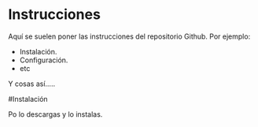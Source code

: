 # Instrucciones

Aquí se suelen poner las instrucciones del repositorio Github. Por ejemplo:

- Instalación.
- Configuración.
- etc

Y cosas así.....

#Instalación

Po lo descargas y lo instalas.
